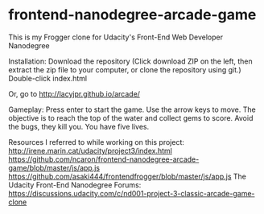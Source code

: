 frontend-nanodegree-arcade-game
===============================
This is my Frogger clone for Udacity's Front-End Web Developer Nanodegree


Installation: Download the repository
(Click download ZIP on the left, then extract the zip file to your computer, or clone the repository using git.)
Double-click index.html

Or, go to http://lacyjpr.github.io/arcade/


Gameplay:
Press enter to start the game.
Use the arrow keys to move.
The objective is to reach the top of the water and collect gems to score.
Avoid the bugs, they kill you. You have five lives.

Resources I referred to while working on this project:
http://irene.marin.cat/udacity/project3/index.html
https://github.com/ncaron/frontend-nanodegree-arcade-game/blob/master/js/app.js
https://github.com/asaki444/frontendfrogger/blob/master/js/app.js
The Udacity Front-End Nanodegree Forums: https://discussions.udacity.com/c/nd001-project-3-classic-arcade-game-clone
